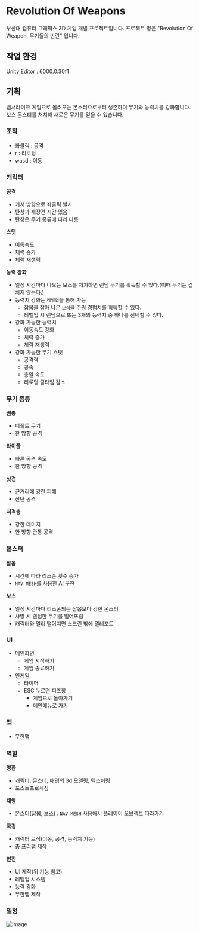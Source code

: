 # Revolution Of Weapons
부산대 컴퓨터 그래픽스 3D 게임 개발 프로젝트입니다.
프로젝트 명은 "Revolution Of Weapon, 무기들의 반란" 입니다.

## 작업 환경
Unity Editor : 6000.0.30f1

## 기획
뱀서라이크 게임으로 몰려오는 몬스터으로부터 생존하며 무기와 능력치를 강화합니다.   
보스 몬스터를 처치해 새로운 무기를 얻을 수 있습니다.

### 조작
- 좌클릭 : 공격
- r : 리로딩
- wasd : 이동

### 캐릭터
**공격**
- 커서 방향으로 좌클릭 발사
- 탄창과 재장전 시간 있음
- 탄창은 무기 종류에 따라 다름

**스탯**
- 이동속도
- 체력 증가
- 체력 재생력

**능력 강화**
- 일정 시간마다 나오는 보스를 처치하면 랜덤 무기를 획득할 수 있다.(이때 무기는 겹치지 않는다.)
- 능력치 강화는 `레벨업`을 통해 가능
  - 잡몹을 잡아 나온 `보석`을 주워 경험치를 획득할 수 있다.
  - 레벨업 시 랜덤으로 뜨는 3개의 능력치 중 하나를 선택할 수 있다.
- 강화 가능한 능력치
    - 이동속도 강화
    - 체력 증가
    - 체력 재생력
- 강화 가능한 무기 스탯
    - 공격력
    - 공속
    - 총알 속도
    - 리로딩 쿨타임 감소

### 무기 종류
  
**권총**
  - 디폴트 무기
  - 한 방향 공격

**라이플**
  - 빠른 공격 속도
  - 한 방향 공격

**샷건**
  - 근거리에 강한 피해
  - 산탄 공격

**저격총**
  - 강한 데미지
  - 한 방향 관통 공격   

### 몬스터

**잡몹**
- 시간에 따라 리스폰 횟수 증가
- `NAV MESH`를 사용한 AI 구현

**보스**
- 일정 시간마다 리스폰되는 잡몹보다 강한 몬스터
- 사망 시 랜덤한 무기를 떨어뜨림
- 캐릭터와 멀리 떨어지면 스크린 밖에 텔레포트

### UI
- 메인화면
    - 게임 시작하기
    - 게임 종료하기
- 인게임
    - 타이머
    - ESC 누르면 퍼즈창
        - 게임으로 돌아가기
        - 메인메뉴로 가기

### 맵
- 무한맵

### 역할
**영환**
- 캐릭터, 몬스터, 배경의 3d 모델링, 텍스처링
- 포스트프로세싱

**재영**
- 몬스터(잡몹, 보스) : `NAV MESH` 사용해서 플레이어 오브젝트 따라가기

**국경**
- 캐릭터 로직(이동, 공격, 능력치 기능)
- 총 프리팹 제작

**현진**
- UI 제작(위 기능 참고)
- 레벨업 시스템
- 능력 강화
- 무한맵 제작

### 일정
![image](https://github.com/user-attachments/assets/8524504d-6f50-409e-bb90-96f531c2d8d8)
